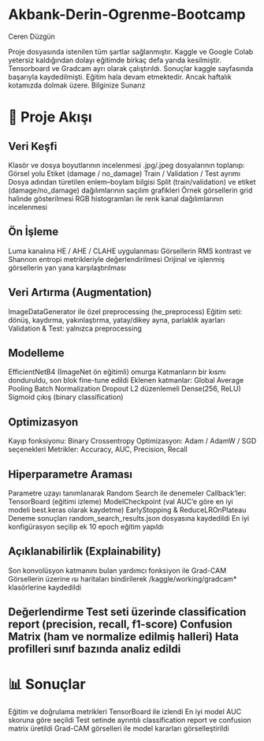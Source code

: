 # Akbank-Derin-Ogrenme-Bootcamp

Ceren Düzgün

Proje dosyasında istenilen tüm şartlar sağlanmıştır. Kaggle ve Google Colab yetersiz kaldığından dolayı eğitimde birkaç defa yarıda kesilmiştir. Tensorboard ve Gradcam ayrı olarak çalıştırıldı. Sonuçlar kaggle sayfasında başarıyla kaydedilmişti. Eğitim hala devam etmektedir. Ancak haftalık kotamızda dolmak üzere. Bilginize Sunarız

# 📂 Proje Akışı

## Veri Keşfi

Klasör ve dosya boyutlarının incelenmesi .jpg/.jpeg dosyalarının toplanıp: Görsel yolu Etiket (damage / no_damage) Train / Validation / Test ayrımı Dosya adından türetilen enlem–boylam bilgisi Split (train/validation) ve etiket (damage/no_damage) dağılımlarının saçılım grafikleri Örnek görsellerin grid halinde gösterilmesi RGB histogramları ile renk kanal dağılımlarının incelenmesi

## Ön İşleme

Luma kanalına HE / AHE / CLAHE uygulanması Görsellerin RMS kontrast ve Shannon entropi metrikleriyle değerlendirilmesi Orijinal ve işlenmiş görsellerin yan yana karşılaştırılması

## Veri Artırma (Augmentation)

ImageDataGenerator ile özel preprocessing (he_preprocess) Eğitim seti: dönüş, kaydırma, yakınlaştırma, yatay/dikey ayna, parlaklık ayarları Validation & Test: yalnızca preprocessing

## Modelleme

EfficientNetB4 (ImageNet ön eğitimli) omurga Katmanların bir kısmı donduruldu, son blok fine-tune edildi Eklenen katmanlar: Global Average Pooling Batch Normalization Dropout L2 düzenlemeli Dense(256, ReLU) Sigmoid çıkış (binary classification)

## Optimizasyon

Kayıp fonksiyonu: Binary Crossentropy Optimizasyon: Adam / AdamW / SGD seçenekleri Metrikler: Accuracy, AUC, Precision, Recall

## Hiperparametre Araması

Parametre uzayı tanımlanarak Random Search ile denemeler Callback’ler: TensorBoard (eğitimi izleme) ModelCheckpoint (val AUC’e göre en iyi modeli best.keras olarak kaydetme) EarlyStopping & ReduceLROnPlateau Deneme sonuçları random_search_results.json dosyasına kaydedildi En iyi konfigürasyon seçilip ek 10 epoch eğitim yapıldı

## Açıklanabilirlik (Explainability)

Son konvolüsyon katmanını bulan yardımcı fonksiyon ile Grad-CAM Görsellerin üzerine ısı haritaları bindirilerek /kaggle/working/gradcam* klasörlerine kaydedildi 

## Değerlendirme Test seti üzerinde classification report (precision, recall, f1-score) Confusion Matrix (ham ve normalize edilmiş halleri) Hata profilleri sınıf bazında analiz edildi

# 📊 Sonuçlar

Eğitim ve doğrulama metrikleri TensorBoard ile izlendi En iyi model AUC skoruna göre seçildi Test setinde ayrıntılı classification report ve confusion matrix üretildi Grad-CAM görselleri ile model kararları görselleştirildi

